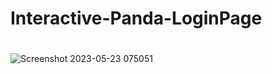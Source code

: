 #  Interactive-Panda-LoginPage
#
![Screenshot 2023-05-23 075051](https://github.com/RajAditya01/Interactive-Panda-LoginPage/assets/101439988/f41fd43a-b7d8-450c-a554-dd9c87b327dd)
